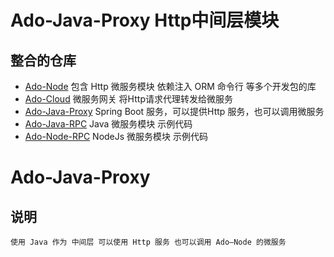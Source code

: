 # Ado-Java-Proxy Http中间层模块

## 整合的仓库
- [Ado-Node](https://github.com/chelizichen/ado-node) 包含 Http 微服务模块 依赖注入 ORM 命令行 等多个开发包的库
- [Ado-Cloud](https://github.com/chelizichen/ado-cloud) 微服务网关 将Http请求代理转发给微服务
- [Ado-Java-Proxy](https://github.com/chelizichen/ado-java-proxy) Spring Boot 服务，可以提供Http 服务，也可以调用微服务
- [Ado-Java-RPC](https://github.com/chelizichen/ado-java-rpc) Java 微服务模块 示例代码
- [Ado-Node-RPC](https://github.com/chelizichen/ado-node-rpc) NodeJs 微服务模块 示例代码


# Ado-Java-Proxy

## 说明

````TXT
使用 Java 作为 中间层 可以使用 Http 服务 也可以调用 Ado—Node 的微服务
````
